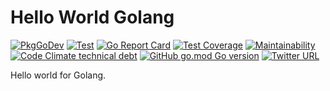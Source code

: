 # Hello World Golang

[![PkgGoDev](https://pkg.go.dev/badge/github.com/yukihiko-shinoda/hello-world-golang)](https://pkg.go.dev/github.com/yukihiko-shinoda/hello-world-golang)
[![Test](https://github.com/yukihiko-shinoda/hello-world-golang/workflows/Test/badge.svg)](https://github.com/yukihiko-shinoda/hello-world-golang/actions?query=workflow%3ATest)
[![Go Report Card](https://goreportcard.com/badge/github.com/yukihiko-shinoda/hello-world-golang)](https://goreportcard.com/report/github.com/yukihiko-shinoda/hello-world-golang)
[![Test Coverage](https://api.codeclimate.com/v1/badges/a4792c0b6a881e17f299/test_coverage)](https://codeclimate.com/github/yukihiko-shinoda/hello-world-golang/test_coverage)
[![Maintainability](https://api.codeclimate.com/v1/badges/a4792c0b6a881e17f299/maintainability)](https://codeclimate.com/github/yukihiko-shinoda/hello-world-golang/maintainability)
[![Code Climate technical debt](https://img.shields.io/codeclimate/tech-debt/yukihiko-shinoda/hello-world-golang)](https://codeclimate.com/github/yukihiko-shinoda/hello-world-golang)
[![GitHub go.mod Go version](https://img.shields.io/github/go-mod/go-version/yukihiko-shinoda/hello-world-golang)](https://github.com/yukihiko-shinoda/hello-world-golang/blob/main/go.mod)
[![Twitter URL](https://img.shields.io/twitter/url?url=https%3A%2F%2Fgithub.com%2Fyukihiko-shinoda%2Fhello-world-golang)](http://twitter.com/share?text=Hello%20World%20Golang&url=https://github.com/yukihiko-shinoda/hello-world-golang/&hashtags=golang)

Hello world for Golang.
